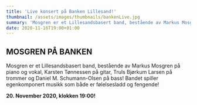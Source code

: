 ```yaml
---
title: 'Live konsert på Banken Lillesand!'
thumbnail: /assets/images/thumbnails/bankenLive.jpg
summary: 'Mosgren er et Lillesandsbasert band, bestående av Markus Mosgren på piano og vokal, Karsten Tønnessen på gitar, Truls Bjørkum Larsen på trommer og Daniel M. Schumann-Olsen på bass! Bandet spiller egenkomponert musikk som både er følelsesladd og fengende!'
date: 2020-11-16T19:00+01:00
---
```


## MOSGREN PÅ BANKEN

Mosgren er et Lillesandsbasert band, bestående av Markus Mosgren på piano og vokal, Karsten Tønnessen på gitar, Truls Bjørkum Larsen på trommer og Daniel M. Schumann-Olsen på bass! Bandet spiller egenkomponert musikk som både er følelsesladd og fengende!

**20. November 2020, klokken 19:00!**
